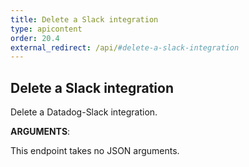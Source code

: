 ```yaml
---
title: Delete a Slack integration
type: apicontent
order: 20.4
external_redirect: /api/#delete-a-slack-integration
---
```


## Delete a Slack integration

Delete a Datadog-Slack integration.

**ARGUMENTS**:

This endpoint takes no JSON arguments.
